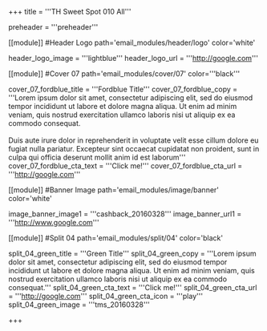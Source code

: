 +++
title = '''TH Sweet Spot 010 All'''

preheader = '''preheader'''

[[module]] #Header Logo
path='email_modules/header/logo'
color='white'

  header_logo_image = '''lightblue'''
  header_logo_url = '''http://google.com'''

[[module]] #Cover 07
path='email_modules/cover/07'
color='''black'''

  cover_07_fordblue_title = '''Fordblue Title'''
  cover_07_fordblue_copy = '''Lorem ipsum dolor sit amet, consectetur adipiscing elit, sed do eiusmod tempor incididunt ut labore et dolore magna aliqua. Ut enim ad minim veniam, quis nostrud exercitation ullamco laboris nisi ut aliquip ex ea commodo consequat.<br><br>Duis aute irure dolor in reprehenderit in voluptate velit esse cillum dolore eu fugiat nulla pariatur. Excepteur sint occaecat cupidatat non proident, sunt in culpa qui officia deserunt mollit anim id est laborum'''
  cover_07_fordblue_cta_text = '''Click me!'''
  cover_07_fordblue_cta_url = '''http://google.com'''

[[module]] #Banner Image
path='email_modules/image/banner'
color='white'

  image_banner_image1 = '''cashback_20160328'''
  image_banner_url1 = '''http://www.google.com'''

[[module]] #Split 04
path='email_modules/split/04'
color='black'

  split_04_green_title = '''Green Title'''
  split_04_green_copy = '''Lorem ipsum dolor sit amet, consectetur adipiscing elit, sed do eiusmod tempor incididunt ut labore et dolore magna aliqua. Ut enim ad minim veniam, quis nostrud exercitation ullamco laboris nisi ut aliquip ex ea commodo consequat.'''
  split_04_green_cta_text = '''Click me!'''
  split_04_green_cta_url = '''http://google.com'''
  split_04_green_cta_icon = '''play'''
  split_04_green_image = '''tms_20160328'''

+++